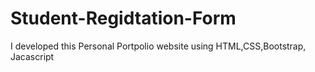 # Student-Regidtation-Form
I developed this Personal Portpolio website using HTML,CSS,Bootstrap, Jacascript
